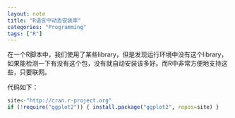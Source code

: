 ```yaml
---
layout: note
title: "R语言中动态安装库"
categories: "Programming"
tags: ["R"]
---
```

在一个R脚本中，我们使用了某些library，但是发现运行环境中没有这个library，如果能检测一下有没有这个包，没有就自动安装该多好。而R中非常方便地支持这些，只要联网。

代码如下：

~~~r
site<-"http://cran.r-project.org"
if (!require("ggplot2")) { install.package("ggplot2", repos=site) }
~~~
